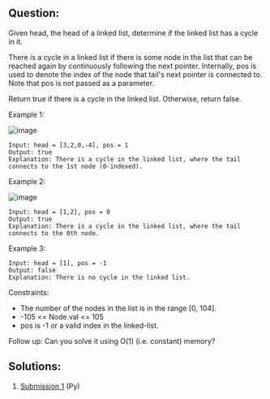 ## Question:

Given head, the head of a linked list, determine if the linked list has a cycle in it.

There is a cycle in a linked list if there is some node in the list that can be reached again by continuously following the next pointer. Internally, pos is used to denote the index of the node that tail's next pointer is connected to. Note that pos is not passed as a parameter.

Return true if there is a cycle in the linked list. Otherwise, return false.


Example 1:

![image](https://user-images.githubusercontent.com/84003394/157171823-ce074090-08d6-4b8f-9bc3-277c64cf9445.png)

    Input: head = [3,2,0,-4], pos = 1
    Output: true
    Explanation: There is a cycle in the linked list, where the tail connects to the 1st node (0-indexed).
Example 2:

![image](https://user-images.githubusercontent.com/84003394/157171894-23b7ca05-2676-40fc-9854-5449400a56c3.png)

    
    Input: head = [1,2], pos = 0
    Output: true
    Explanation: There is a cycle in the linked list, where the tail connects to the 0th node.
Example 3:

    
    Input: head = [1], pos = -1
    Output: false
    Explanation: There is no cycle in the linked list.
 

Constraints:
  
  * The number of the nodes in the list is in the range [0, 104].
  * -105 <= Node.val <= 105
  * pos is -1 or a valid index in the linked-list.
 

Follow up: Can you solve it using O(1) (i.e. constant) memory?

## Solutions:
1. [Submission 1](./solution1.py) (Py)